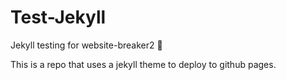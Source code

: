 # Test-Jekyll

Jekyll testing for website-breaker2 🧪

This is a repo that uses a jekyll theme to deploy to github pages.
